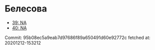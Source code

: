 # Белесова
- [39: NA](39.md)
- [40: NA](40.md)

Commit: 95b08ec5a9eab7d97686f89a650491d60e92772c
 fetched at: 20201212-153212
